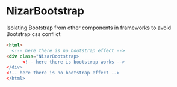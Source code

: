 # NizarBootstrap
Isolating Bootstrap from other components in frameworks to avoid Bootstrap css conflict
```html
<html>
  <!-- here there is no bootstrap effect -->
<div class="NizarBootstrap>
      <!-- here there is bootstrap works -->
</div>
<!-- here there is no bootstrap effect -->
</html>
```
            
